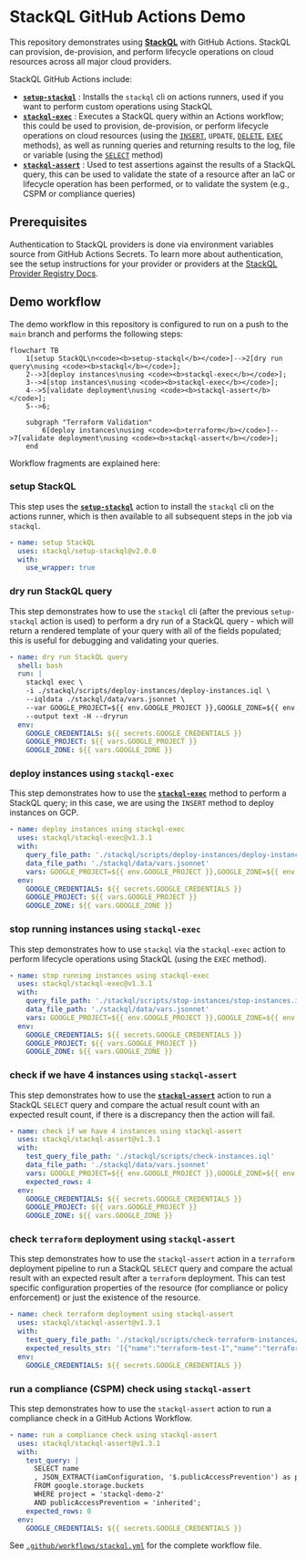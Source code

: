 # StackQL GitHub Actions Demo

This repository demonstrates using [__StackQL__](https://github.com/stackql/stackql) with GitHub Actions.  StackQL can provision, de-provision, and perform lifecycle operations on cloud resources across all major cloud providers.  

StackQL GitHub Actions include:
- [__`setup-stackql`__](https://github.com/marketplace/actions/stackql-studios-setup-stackql) : Installs the `stackql` cli on actions runners, used if you want to perform custom operations using StackQL
- [__`stackql-exec`__](https://github.com/marketplace/actions/stackql-studios-stackql-exec) : Executes a StackQL query within an Actions workflow; this could be used to provision, de-provision, or perform lifecycle operations on cloud resources (using the [`INSERT`](https://stackql.io/docs/language-spec/insert), `UPDATE`, [`DELETE`](https://stackql.io/docs/language-spec/delete), [`EXEC`](https://stackql.io/docs/language-spec/exec) methods), as well as running queries and returning results to the log, file or variable (using the [`SELECT`](https://stackql.io/docs/language-spec/select) method)
- [__`stackql-assert`__](https://github.com/marketplace/actions/stackql-studios-stackql-assert) : Used to test assertions against the results of a StackQL query, this can be used to validate the state of a resource after an IaC or lifecycle operation has been performed, or to validate the system (e.g., CSPM or compliance queries) 

## Prerequisites

Authentication to StackQL providers is done via environment variables source from GitHub Actions Secrets. To learn more about authentication, see the setup instructions for your provider or providers at the [StackQL Provider Registry Docs](https://registry.stackql.io/). 

## Demo workflow

The demo workflow in this repository is configured to run on a push to the `main` branch and performs the following steps:  

```mermaid
flowchart TB
    1[setup StackQL\n<code><b>setup-stackql</b></code>]-->2[dry run query\nusing <code><b>stackql</b></code>];
    2-->3[deploy instances\nusing <code><b>stackql-exec</b></code>];
    3-->4[stop instances\nusing <code><b>stackql-exec</b></code>];
    4-->5[validate deployment\nusing <code><b>stackql-assert</b></code>];
    5-->6;

    subgraph "Terraform Validation"
        6[deploy instances\nusing <code><b>terraform</b></code>]-->7[validate deployment\nusing <code><b>stackql-assert</b></code>];
    end
```

Workflow fragments are explained here:  

### setup StackQL

This step uses the [__`setup-stackql`__](https://github.com/marketplace/actions/stackql-studios-setup-stackql) action to install the `stackql` cli on the actions runner, which is then available to all subsequent steps in the job via `stackql`.  

```yaml
- name: setup StackQL
  uses: stackql/setup-stackql@v2.0.0
  with:
    use_wrapper: true
```

### dry run StackQL query

This step demonstrates how to use the `stackql` cli (after the previous `setup-stackql` action is used) to perform a dry run of a StackQL query - which will return a rendered template of your query with all of the fields populated; this is useful for debugging and validating your queries.  

```yaml
- name: dry run StackQL query
  shell: bash
  run: |
    stackql exec \
    -i ./stackql/scripts/deploy-instances/deploy-instances.iql \
    --iqldata ./stackql/data/vars.jsonnet \
    --var GOOGLE_PROJECT=${{ env.GOOGLE_PROJECT }},GOOGLE_ZONE=${{ env.GOOGLE_ZONE }} \
    --output text -H --dryrun
  env:
    GOOGLE_CREDENTIALS: ${{ secrets.GOOGLE_CREDENTIALS }}
    GOOGLE_PROJECT: ${{ vars.GOOGLE_PROJECT }}
    GOOGLE_ZONE: ${{ vars.GOOGLE_ZONE }}    
```
### deploy instances using `stackql-exec`

This step demonstrates how to use the [__`stackql-exec`__](https://github.com/marketplace/actions/stackql-studios-stackql-exec) method to perform a StackQL query; in this case, we are using the `INSERT` method to deploy instances on GCP.  

```yaml
- name: deploy instances using stackql-exec
  uses: stackql/stackql-exec@v1.3.1
  with:
    query_file_path: './stackql/scripts/deploy-instances/deploy-instances.iql'
    data_file_path: './stackql/data/vars.jsonnet'
    vars: GOOGLE_PROJECT=${{ env.GOOGLE_PROJECT }},GOOGLE_ZONE=${{ env.GOOGLE_ZONE }}
  env:
    GOOGLE_CREDENTIALS: ${{ secrets.GOOGLE_CREDENTIALS }}
    GOOGLE_PROJECT: ${{ vars.GOOGLE_PROJECT }}
    GOOGLE_ZONE: ${{ vars.GOOGLE_ZONE }}
```

### stop running instances using `stackql-exec`

This step demonstrates how to use `stackql` via the `stackql-exec` action to perform lifecycle operations using StackQL (using the `EXEC` method).  

```yaml
- name: stop running instances using stackql-exec
  uses: stackql/stackql-exec@v1.3.1
  with:
    query_file_path: './stackql/scripts/stop-instances/stop-instances.iql'
    data_file_path: './stackql/data/vars.jsonnet'
    vars: GOOGLE_PROJECT=${{ env.GOOGLE_PROJECT }},GOOGLE_ZONE=${{ env.GOOGLE_ZONE }}    
  env:
    GOOGLE_CREDENTIALS: ${{ secrets.GOOGLE_CREDENTIALS }} 
    GOOGLE_PROJECT: ${{ vars.GOOGLE_PROJECT }}
    GOOGLE_ZONE: ${{ vars.GOOGLE_ZONE }}       
```

### check if we have 4 instances using `stackql-assert`

This step demonstrates how to use the [__`stackql-assert`__](https://github.com/marketplace/actions/stackql-studios-stackql-assert) action to run a StackQL `SELECT` query and compare the actual result count with an expected result count, if there is a discrepancy then the action will fail.  

```yaml
- name: check if we have 4 instances using stackql-assert
  uses: stackql/stackql-assert@v1.3.1
  with:
    test_query_file_path: './stackql/scripts/check-instances.iql'
    data_file_path: './stackql/data/vars.jsonnet'
    vars: GOOGLE_PROJECT=${{ env.GOOGLE_PROJECT }},GOOGLE_ZONE=${{ env.GOOGLE_ZONE }}    
    expected_rows: 4
  env:
    GOOGLE_CREDENTIALS: ${{ secrets.GOOGLE_CREDENTIALS }} 
    GOOGLE_PROJECT: ${{ vars.GOOGLE_PROJECT }}
    GOOGLE_ZONE: ${{ vars.GOOGLE_ZONE }}    
```

### check `terraform` deployment using `stackql-assert`

This step demonstrates how to use the `stackql-assert` action in a `terraform` deployment pipeline to run a StackQL `SELECT` query and compare the actual result with an expected result after a `terraform` deployment.  This can test specific configuration properties of the resource (for compliance or policy enforcement) or just the existence of the resource.

```yaml
- name: check terraform deployment using stackql-assert
  uses: stackql/stackql-assert@v1.3.1
  with:
    test_query_file_path: './stackql/scripts/check-terraform-instances/check-terraform-instances.iql'
    expected_results_str: '[{"name":"terraform-test-1","name":"terraform-test-2"}]'
  env:
    GOOGLE_CREDENTIALS: ${{ secrets.GOOGLE_CREDENTIALS }} 
```

### run a compliance (CSPM) check using `stackql-assert`

This step demonstrates how to use the `stackql-assert` action to run a compliance check in a GitHub Actions Workflow.

```yaml
- name: run a compliance check using stackql-assert
  uses: stackql/stackql-assert@v1.3.1
  with:
    test_query: |
      SELECT name
      , JSON_EXTRACT(iamConfiguration, '$.publicAccessPrevention') as publicAccessPrevention 
      FROM google.storage.buckets 
      WHERE project = 'stackql-demo-2' 
      AND publicAccessPrevention = 'inherited';
    expected_rows: 0
  env:
    GOOGLE_CREDENTIALS: ${{ secrets.GOOGLE_CREDENTIALS }} 
```

See [`.github/workflows/stackql.yml`](.github/workflows/stackql.yml) for the complete workflow file.
